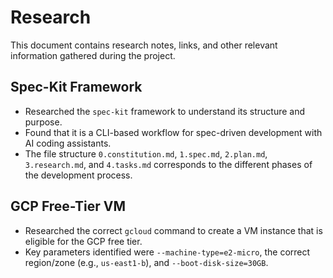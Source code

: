 # Research

This document contains research notes, links, and other relevant information gathered during the project.

## Spec-Kit Framework

- Researched the `spec-kit` framework to understand its structure and purpose.
- Found that it is a CLI-based workflow for spec-driven development with AI coding assistants.
- The file structure `0.constitution.md`, `1.spec.md`, `2.plan.md`, `3.research.md`, and `4.tasks.md` corresponds to the different phases of the development process.

## GCP Free-Tier VM

- Researched the correct `gcloud` command to create a VM instance that is eligible for the GCP free tier.
- Key parameters identified were `--machine-type=e2-micro`, the correct region/zone (e.g., `us-east1-b`), and `--boot-disk-size=30GB`.
